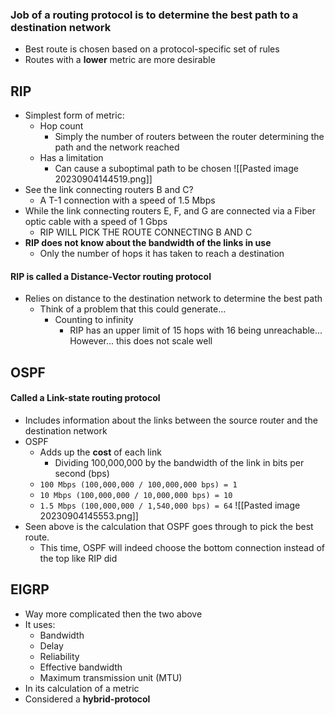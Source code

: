 ### Job of a routing protocol is to determine the best path to a destination network
- Best route is chosen based on a protocol-specific set of rules 
- Routes with a **lower** metric are more desirable 
## RIP 
- Simplest form of metric: 
	- Hop count
		- Simply the number of routers between the router determining the path and the network reached 
	- Has a limitation
		- Can cause a suboptimal path to be chosen 
![[Pasted image 20230904144519.png]]
- See the link connecting routers B and C?
	- A T-1 connection with a speed of 1.5 Mbps
- While the link connecting routers E, F, and G are connected via a Fiber optic cable with a speed of 1 Gbps 
	- RIP WILL PICK THE ROUTE CONNECTING B AND C
- **RIP does not know about the bandwidth of the links in use** 
	- Only the number of hops it has taken to reach a destination
#### RIP is called a **Distance-Vector** routing protocol
- Relies on distance to the destination network to determine the best path
	- Think of a problem that this could generate...
		- Counting to infinity
			- RIP has an upper limit of 15 hops with 16 being unreachable... However... this does not scale well
## OSPF
#### Called a **Link-state** routing protocol 
- Includes information about the links between the source router and the destination network 
- OSPF
	- Adds up the **cost** of each link
		- Dividing 100,000,000 by the bandwidth of the link in bits per second (bps) 
	- `100 Mbps (100,000,000 / 100,000,000 bps) = 1`
	- `10 Mbps (100,000,000 / 10,000,000 bps) = 10`
	- `1.5 Mbps (100,000,000 / 1,540,000 bps) = 64`
![[Pasted image 20230904145553.png]]
- Seen above is the calculation that OSPF goes through to pick the best route. 
	- This time, OSPF will indeed choose the bottom connection instead of the top like RIP did
## EIGRP
- Way more complicated then the two above
- It uses: 
	- Bandwidth
	- Delay 
	- Reliability 
	- Effective bandwidth 
	- Maximum transmission unit (MTU) 
- In its calculation of a metric 
- Considered a **hybrid-protocol**
